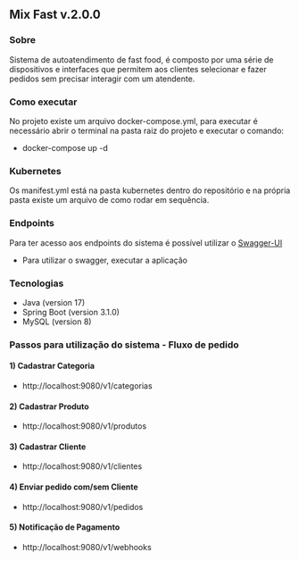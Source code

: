 ## Mix Fast v.2.0.0

### Sobre

Sistema de autoatendimento de fast food, é composto por uma série de dispositivos e interfaces que permitem aos clientes
selecionar e fazer pedidos sem precisar interagir com um atendente.

### Como executar

No projeto existe um arquivo docker-compose.yml, para executar é necessário abrir o terminal na
pasta raiz do projeto e executar o comando:
- docker-compose up -d

### Kubernetes
Os manifest.yml está na pasta kubernetes dentro do repositório e na própria pasta existe um arquivo de 
como rodar em sequência.

### Endpoints

Para ter acesso aos endpoints do sistema é possível utilizar o
[Swagger-UI](http://localhost:9080/swagger-ui/index.html) 
- Para utilizar o swagger, executar a aplicação

### Tecnologias

- Java (version 17)
- Spring Boot (version 3.1.0)
- MySQL (version 8)

### Passos para utilização do sistema - Fluxo de pedido

#### 1) Cadastrar Categoria
- http://localhost:9080/v1/categorias

#### 2) Cadastrar Produto
- http://localhost:9080/v1/produtos

#### 3) Cadastrar Cliente
- http://localhost:9080/v1/clientes

#### 4) Enviar pedido com/sem Cliente
- http://localhost:9080/v1/pedidos

#### 5) Notificação de Pagamento
- http://localhost:9080/v1/webhooks



